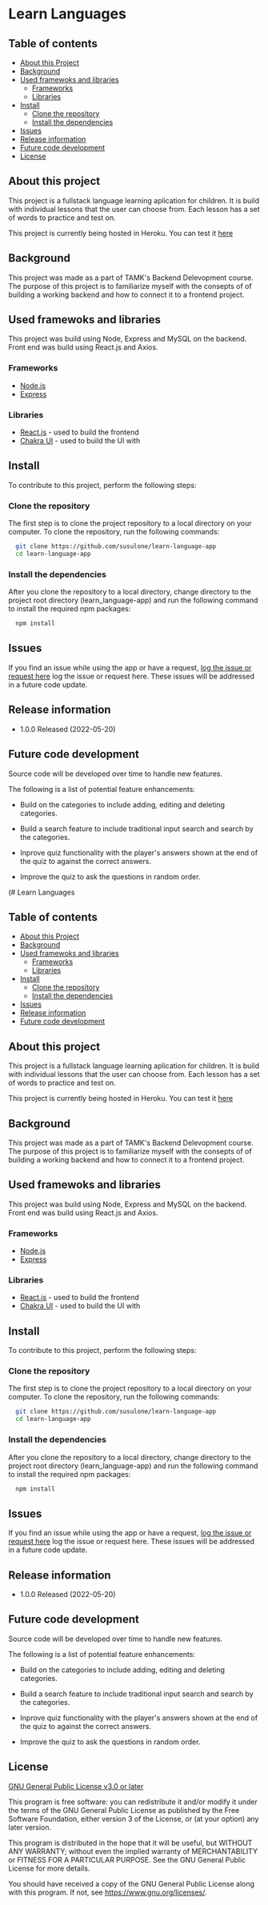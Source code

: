 # Learn Languages

## Table of contents

- [About this Project](#about)
- [Background](#background)
- [Used framewoks and libraries](#frameworks-libraries)
  - [Frameworks](#frameworks)
  - [Libraries](#libraries)
- [Install](#install)
  - [Clone the repository](#clone)
  - [Install the dependencies](#dependencies)
- [Issues](#issues)
- [Release information](#releases)
- [Future code development](#future-dev)
- [License](#license)

## About this project<a name="about"></a>

This project is a fullstack language learning aplication for children. It is build with individual lessons that the user can choose from. Each lesson has a set of words to practice and test on.

This project is currently being hosted in Heroku. You can test it [here](https://tranquil-reaches-86519.herokuapp.com/)

## Background<a name="background"></a>

This project was made as a part of TAMK's Backend Delevopment course. The purpose of this project is to familiarize myself with the consepts of of building a working backend and how to connect it to a frontend project.

## Used framewoks and libraries<a name= "frameworks-libraries"></a>

This project was build using Node, Express and MySQL on the backend.
Front end was build using React.js and Axios.

### Frameworks<a name= "frameworks"></a>

- [Node.js](https://nodejs.org/en/)
- [Express](https://expressjs.com/)

### Libraries<a name= "libraries"></a>

- [React.js](https://reactjs.org/ "reactjs") - used to build the frontend
- [Chakra UI](https://chakra-ui.com/ "chakra-ui") - used to build the UI with

## Install <a name="install"></a>

To contribute to this project, perform the following steps:

### Clone the repository<a name="clone"></a>

The first step is to clone the project repository to a local directory on your computer. To clone the repository, run the following commands:

```bash
  git clone https://github.com/susulone/learn-language-app
  cd learn-language-app
```

### Install the dependencies<a name="dependencies"></a>

After you clone the repository to a local directory, change directory to the project root directory (learn_language-app) and run the following command to install the required npm packages:

```bash
  npm install
```

## Issues<a name= "issues"></a>

If you find an issue while using the app or have a request, [log the issue or request here](https://github.com/susulone/learn-languages-app/issues) log the issue or request here. These issues will be addressed in a future code update.

## Release information<a name= "releases"></a>

- 1.0.0 Released (2022-05-20)

## Future code development<a name= "future-dev"></a>

Source code will be developed over time to handle new features.

The following is a list of potential feature enhancements:

- Build on the categories to include adding, editing and deleting categories.

- Build a search feature to include traditional input search and search by the categories.

- Inprove quiz functionality with the player's answers shown at the end of the quiz to against the correct answers.

- Improve the quiz to ask the questions in random order.

(# Learn Languages

## Table of contents

- [About this Project](#about)
- [Background](#background)
- [Used framewoks and libraries](#frameworks-libraries)
  - [Frameworks](#frameworks)
  - [Libraries](#libraries)
- [Install](#install)
  - [Clone the repository](#clone)
  - [Install the dependencies](#dependencies)
- [Issues](#issues)
- [Release information](#releases)
- [Future code development](#future-dev)

## About this project<a name="about"></a>

This project is a fullstack language learning aplication for children. It is build with individual lessons that the user can choose from. Each lesson has a set of words to practice and test on.

This project is currently being hosted in Heroku. You can test it [here](https://tranquil-reaches-86519.herokuapp.com/)

## Background<a name="background"></a>

This project was made as a part of TAMK's Backend Delevopment course. The purpose of this project is to familiarize myself with the consepts of of building a working backend and how to connect it to a frontend project.

## Used framewoks and libraries<a name= "frameworks-libraries"></a>

This project was build using Node, Express and MySQL on the backend.
Front end was build using React.js and Axios.

### Frameworks<a name= "frameworks"></a>

- [Node.js](https://nodejs.org/en/)
- [Express](https://expressjs.com/)

### Libraries<a name= "libraries"></a>

- [React.js](https://reactjs.org/ "reactjs") - used to build the frontend
- [Chakra UI](https://chakra-ui.com/ "chakra-ui") - used to build the UI with

## Install <a name="install"></a>

To contribute to this project, perform the following steps:

### Clone the repository<a name="clone"></a>

The first step is to clone the project repository to a local directory on your computer. To clone the repository, run the following commands:

```bash
  git clone https://github.com/susulone/learn-language-app
  cd learn-language-app
```

### Install the dependencies<a name="dependencies"></a>

After you clone the repository to a local directory, change directory to the project root directory (learn_language-app) and run the following command to install the required npm packages:

```bash
  npm install
```

## Issues<a name= "issues"></a>

If you find an issue while using the app or have a request, [log the issue or request here](https://github.com/susulone/learn-languages-app/issues) log the issue or request here. These issues will be addressed in a future code update.

## Release information<a name= "releases"></a>

- 1.0.0 Released (2022-05-20)

## Future code development<a name= "future-dev"></a>

Source code will be developed over time to handle new features.

The following is a list of potential feature enhancements:

- Build on the categories to include adding, editing and deleting categories.

- Build a search feature to include traditional input search and search by the categories.

- Inprove quiz functionality with the player's answers shown at the end of the quiz to against the correct answers.

- Improve the quiz to ask the questions in random order.

## License<a name="license"></a>

[GNU General Public License v3.0 or later](https://www.gnu.org/licenses/gpl-3.0.html)

This program is free software: you can redistribute it and/or modify it under the terms of the GNU General Public License as published by the Free Software Foundation, either version 3 of the License, or (at your option) any later version.

This program is distributed in the hope that it will be useful, but WITHOUT ANY WARRANTY; without even the implied warranty of MERCHANTABILITY or FITNESS FOR A PARTICULAR PURPOSE. See the GNU General Public License for more details.

You should have received a copy of the GNU General Public License along with this program. If not, see <https://www.gnu.org/licenses/>.
